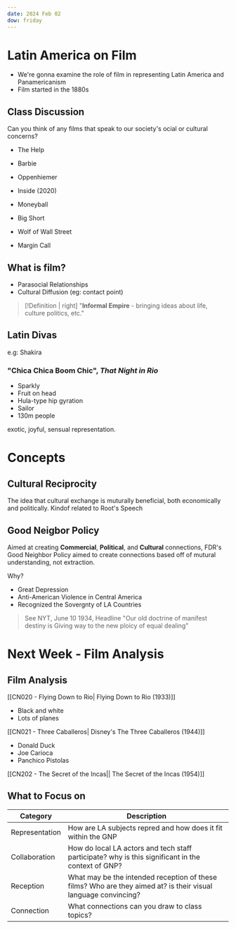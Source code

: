 ```yaml
---
date: 2024 Feb 02
dow: friday
---
```


# Latin America on Film
- We're gonna examine the role of film in representing Latin America and Panamericanism
- Film started in the 1880s

## Class Discussion
Can you think of any films that speak to our society's ocial or cultural concerns?

- The Help
- Barbie
- Oppenhiemer
- Inside (2020)

- Moneyball
- Big Short
- Wolf of Wall Street
- Margin Call 

## What is film?
- Parasocial Relationships
- Cultural Diffusion (eg: contact point)

> [!Definition | right]
> "**Informal Empire** - bringing ideas about life, culture politics, etc."

## Latin Divas

e.g: Shakira

### "Chica Chica Boom Chic", *That Night in Rio*

- Sparkly
- Fruit on head
- Hula-type hip gyration
- Sailor
- 130m people

exotic, joyful, sensual representation.

# Concepts

## Cultural Reciprocity

The idea that cultural exchange is muturally beneficial, both economically and politically. 
Kindof related to Root's Speech 

## Good Neigbor Policy

Aimed at creating **Commercial**, **Political**, and **Cultural** connections, FDR's Good Neighbor Policy aimed to create connections based off of mutural understanding, not extraction.

Why?

- Great Depression
- Anti-American Violence in Central America
- Recognized the Sovergnty of LA Countries


> See NYT, June 10 1934, Headline
> "Our old doctrine of manifest destiny is Giving way to the new ploicy of equal dealing"


# Next Week - Film Analysis

## Film Analysis

[[CN020 - Flying Down to Rio| Flying Down to Rio (1933)]]
- Black and white
- Lots of planes

[[CN021 - Three Caballeros| Disney's The Three Caballeros (1944)]]
- Donald Duck
- Joe Carioca
- Panchico Pistolas 

[[CN202 - The Secret of the Incas|| The Secret of the Incas (1954)]]

## What to Focus on

Category       | Description
---            | ---
Representation | How are LA subjects repred and how does it fit within the GNP
Collaboration  | How do local LA actors and tech staff participate? why is this significant in the context of GNP?
Reception      | What may be the intended reception of these films? Who are they aimed at? is their visual language convincing? 
Connection     | What connections can you draw to class topics?




